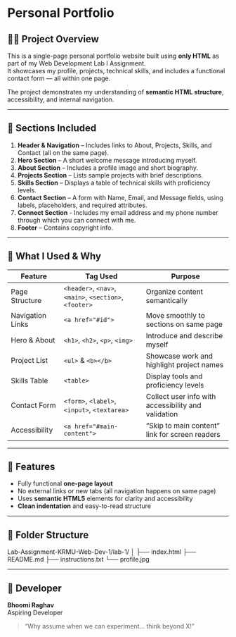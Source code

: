 # Personal Portfolio 

## 👩‍💻 Project Overview
This is a single-page personal portfolio website built using **only HTML** as part of my Web Development Lab I Assignment.  
It showcases my profile, projects, technical skills, and includes a functional contact form — all within one page.

The project demonstrates my understanding of **semantic HTML structure**, accessibility, and internal navigation.

---

## 📂 Sections Included
1. **Header & Navigation** – Includes links to About, Projects, Skills, and Contact (all on the same page).  
2. **Hero Section** – A short welcome message introducing myself.  
3. **About Section** – Includes a profile image and short biography.  
4. **Projects Section** – Lists sample projects with brief descriptions.  
5. **Skills Section** – Displays a table of technical skills with proficiency levels.  
6. **Contact Section** – A form with Name, Email, and Message fields, using labels, placeholders, and required attributes.
7. **Connect Section** - Includes my email address and my phone number through which you can connect with me.
8. **Footer** – Contains copyright info.

---

## 🧠 What I Used & Why
| Feature | Tag Used | Purpose |
|----------|-----------|----------|
| Page Structure | `<header>`, `<nav>`, `<main>`, `<section>`, `<footer>` | Organize content semantically |
| Navigation Links | `<a href="#id">` | Move smoothly to sections on same page |
| Hero & About | `<h1>`, `<h2>`, `<p>`, `<img>` | Introduce and describe myself |
| Project List | `<ul>` & `<b></b>`| Showcase work and highlight project names |
| Skills Table | `<table>` | Display tools and proficiency levels |
| Contact Form | `<form>`, `<label>`, `<input>`, `<textarea>` | Collect user info with accessibility and validation |
| Accessibility | `<a href="#main-content">` | “Skip to main content” link for screen readers |

---

## 🚀 Features
- Fully functional **one-page layout**
- No external links or new tabs (all navigation happens on same page)
- Uses **semantic HTML5** elements for clarity and accessibility
- **Clean indentation** and easy-to-read structure


---

## 🧩 Folder Structure
Lab-Assignment-KRMU-Web-Dev-1/lab-1/
│
├── index.html
├── README.md
├── instructions.txt
└── profile.jpg


---

## 💬 Developer
**Bhoomi Raghav**  
Aspiring Developer 
> “Why assume when we can experiment... think beyond X!”



